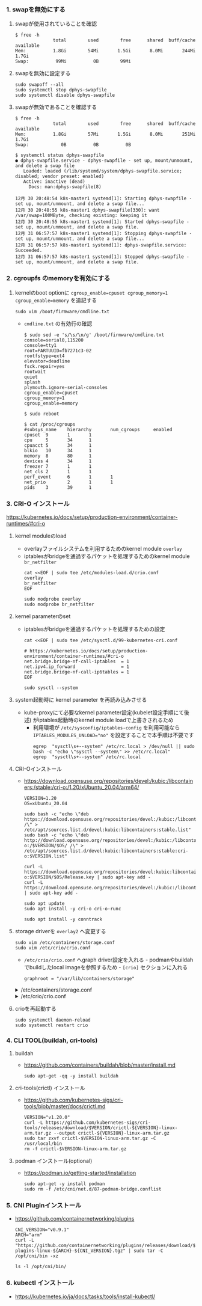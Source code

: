 ### 1. swapを無効にする

1. swapが使用されていることを確認
   ```
   $ free -h
                 total        used        free      shared  buff/cache   available
   Mem:          1.8Gi        54Mi       1.5Gi       8.0Mi       244Mi       1.7Gi
   Swap:          99Mi          0B        99Mi
   ```

1. swapを無効に設定する
   ```
   sudo swapoff --all
   sudo systemctl stop dphys-swapfile
   sudo systemctl disable dphys-swapfile
   ```

1. swapが無効であることを確認する
   ```
   $ free -h
                 total        used        free      shared  buff/cache   available
   Mem:          1.8Gi        57Mi       1.5Gi       8.0Mi       251Mi       1.7Gi
   Swap:            0B          0B          0B

   $ systemctl status dphys-swapfile
   ● dphys-swapfile.service - dphys-swapfile - set up, mount/unmount, and delete a swap file
      Loaded: loaded (/lib/systemd/system/dphys-swapfile.service; disabled; vendor preset: enabled)
      Active: inactive (dead)
        Docs: man:dphys-swapfile(8)

   12月 30 20:48:54 k8s-master1 systemd[1]: Starting dphys-swapfile - set up, mount/unmount, and delete a swap file...
   12月 30 20:48:55 k8s-master1 dphys-swapfile[330]: want /var/swap=100MByte, checking existing: keeping it
   12月 30 20:48:55 k8s-master1 systemd[1]: Started dphys-swapfile - set up, mount/unmount, and delete a swap file.
   12月 31 06:57:57 k8s-master1 systemd[1]: Stopping dphys-swapfile - set up, mount/unmount, and delete a swap file...
   12月 31 06:57:57 k8s-master1 systemd[1]: dphys-swapfile.service: Succeeded.
   12月 31 06:57:57 k8s-master1 systemd[1]: Stopped dphys-swapfile - set up, mount/unmount, and delete a swap file.
   ```

### 2. cgroupfs のmemoryを有効にする

1. kernelのboot optionに `cgroup_enable=cpuset cgroup_memory=1 cgroup_enable=memory` を追記する
   ```
   sudo vim /boot/firmware/cmdline.txt
   ```

     - `cmdline.txt` の有効行の確認

        ```
        $ sudo sed -e 's/\s/\n/g' /boot/firmware/cmdline.txt
        console=serial0,115200
        console=tty1
        root=PARTUUID=fb7271c3-02
        rootfstype=ext4
        elevator=deadline
        fsck.repair=yes
        rootwait
        quiet
        splash
        plymouth.ignore-serial-consoles
        cgroup_enable=cpuset
        cgroup_memory=1
        cgroup_enable=memory

        $ sudo reboot

        $ cat /proc/cgroups
        #subsys_name    hierarchy       num_cgroups     enabled
        cpuset  9       1       1
        cpu     5       34      1
        cpuacct 5       34      1
        blkio   10      34      1
        memory  8       80      1
        devices 4       34      1
        freezer 7       1       1
        net_cls 2       1       1
        perf_event      6       1       1
        net_prio        2       1       1
        pids    3       39      1
        ```

### 3. CRI-O インストール

https://kubernetes.io/docs/setup/production-environment/container-runtimes/#cri-o


1. kernel moduleのload
    - overlayファイルシステムを利用するためのkernel module `overlay`
    - iptablesがbridgeを通過するパケットを処理するためのkernel module `br_netfilter`
      ```
      cat <<EOF | sudo tee /etc/modules-load.d/crio.conf
      overlay
      br_netfilter
      EOF

      sudo modprobe overlay
      sudo modprobe br_netfilter
      ```

1. kernel parameterのset
    - iptablesがbridgeを通過するパケットを処理するための設定
      ```
      cat <<EOF | sudo tee /etc/sysctl.d/99-kubernetes-cri.conf

      # https://kubernetes.io/docs/setup/production-environment/container-runtimes/#cri-o
      net.bridge.bridge-nf-call-iptables  = 1
      net.ipv4.ip_forward                 = 1
      net.bridge.bridge-nf-call-ip6tables = 1
      EOF

      sudo sysctl --system
      ```

1. system起動時に kernel parameter を再読み込みさせる
   - kube-proxyにて必要なkernel parameter設定(kubelet設定手順にて後述) がiptables起動時のkernel module loadで上書きされるため
      - 利用環境が `/etc/sysconfig/iptables-config` を利用可能なら `IPTABLES_MODULES_UNLOAD="no"` を設定することで本手順は不要です
        ```
        egrep  "sysctl\s+--system" /etc/rc.local > /dev/null || sudo bash -c "echo \"sysctl --system\" >> /etc/rc.local"
        egrep  "sysctl\s+--system" /etc/rc.local
        ```

1. CRI-Oインストール
    - https://download.opensuse.org/repositories/devel:/kubic:/libcontainers:/stable:/cri-o:/1.20/xUbuntu_20.04/arm64/
      ```
      VERSION=1.20
      OS=xUbuntu_20.04

      sudo bash -c "echo \"deb https://download.opensuse.org/repositories/devel:/kubic:/libcontainers:/stable/$OS/ /\" > /etc/apt/sources.list.d/devel:kubic:libcontainers:stable.list"
      sudo bash -c "echo \"deb http://download.opensuse.org/repositories/devel:/kubic:/libcontainers:/stable:/cri-o:/$VERSION/$OS/ /\" > /etc/apt/sources.list.d/devel:kubic:libcontainers:stable:cri-o:$VERSION.list"

      curl -L https://download.opensuse.org/repositories/devel:kubic:libcontainers:stable:cri-o:$VERSION/$OS/Release.key | sudo apt-key add -
      curl -L https://download.opensuse.org/repositories/devel:/kubic:/libcontainers:/stable/$OS/Release.key | sudo apt-key add -

      sudo apt update
      sudo apt install -y cri-o cri-o-runc

      sudo apt install -y conntrack
      ```

1. storage driverを `overlay2` へ変更する
   ```
   sudo vim /etc/containers/storage.conf
   sudo vim /etc/crio/crio.conf
   ```

      -  `/etc/crio/crio.conf` へgraph driver設定を入れる
        - podmanやbuildahでbuildしたlocal imageを参照するため
        - `[crio]` セクションに入れる
           ```
           graphroot = "/var/lib/containers/storage"
           ```
   <details><summary>/etc/containers/storage.conf</summary>
      ```
      [storage]
      driver = "overlay2"
      runroot = "/run/containers/storage"
      graphroot = "/var/lib/containers/storage"
      [storage.options]
      additionalimagestores = [
      ]
      [storage.options.overlay]
      mountopt = "nodev"
      [storage.options.thinpool]
      ```
   </details>
   <details><summary>/etc/crio/crio.conf</summary>
      ```
      [crio]
      storage_driver = "overlay2"
      graphroot = "/var/lib/containers/storage"
      log_dir = "/var/log/crio/pods"
      version_file = "/var/run/crio/version"
      version_file_persist = "/var/lib/crio/version"
      clean_shutdown_file = "/var/lib/crio/clean.shutdown"
      [crio.api]
      listen = "/var/run/crio/crio.sock"
      stream_address = "127.0.0.1"
      stream_port = "0"
      stream_enable_tls = false
      stream_idle_timeout = ""
      stream_tls_cert = ""
      stream_tls_key = ""
      stream_tls_ca = ""
      grpc_max_send_msg_size = 16777216
      grpc_max_recv_msg_size = 16777216
      [crio.runtime]
      no_pivot = false
      decryption_keys_path = "/etc/crio/keys/"
      conmon = ""
      conmon_cgroup = "system.slice"
      conmon_env = [
              "PATH=/usr/local/sbin:/usr/local/bin:/usr/sbin:/usr/bin:/sbin:/bin",
      ]
      default_env = [
      ]
      seccomp_profile = ""
      seccomp_use_default_when_empty = false
      apparmor_profile = "crio-default"
      irqbalance_config_file = "/etc/sysconfig/irqbalance"
      cgroup_manager = "systemd"
      separate_pull_cgroup = ""
      default_capabilities = [
              "CHOWN",
              "DAC_OVERRIDE",
              "FSETID",
              "FOWNER",
              "SETGID",
              "SETUID",
              "SETPCAP",
              "NET_BIND_SERVICE",
              "KILL",
      ]
      default_sysctls = [
      ]
      additional_devices = [
      ]
      hooks_dir = [
              "/usr/share/containers/oci/hooks.d",
      ]pids_limit = 1024
      log_size_max = -1
      log_to_journald = false
      container_exits_dir = "/var/run/crio/exits"
      container_attach_socket_dir = "/var/run/crio"
      bind_mount_prefix = ""
      read_only = false
      log_level = "info"
      log_filter = ""
      uid_mappings = ""
      gid_mappings = ""
      ctr_stop_timeout = 30
      drop_infra_ctr = false
      infra_ctr_cpuset = ""
      namespaces_dir = "/var/run"
      pinns_path = ""
      default_runtime = "runc"
      [crio.runtime.runtimes.runc]
      runtime_path = ""
      runtime_type = "oci"
      runtime_root = "/run/runc"
      allowed_annotations = [
              "io.containers.trace-syscall",
      ]
      [crio.image]
      default_transport = "docker://"
      global_auth_file = ""
      pause_image = "k8s.gcr.io/pause:3.2"
      pause_image_auth_file = ""
      pause_command = "/pause"
      signature_policy = ""
      image_volumes = "mkdir"
      big_files_temporary_dir = ""
      [crio.network]
      network_dir = "/etc/cni/net.d/"
      plugin_dirs = [
              "/opt/cni/bin/",
      ]
      [crio.metrics]
      enable_metrics = false
      metrics_port = 9090
      metrics_socket = ""
      ```
   </details>

1. crioを再起動する
   ```
   sudo systemctl daemon-reload
   sudo systemctl restart crio
   ```

### 4. CLI TOOL(buildah, cri-tools)

1. buildah
    - https://github.com/containers/buildah/blob/master/install.md
       ```
       sudo apt-get -qq -y install buildah
       ```

1. cri-tools(crictl) インストール
    - https://github.com/kubernetes-sigs/cri-tools/blob/master/docs/crictl.md
       ```
       VERSION="v1.20.0"
       curl -L https://github.com/kubernetes-sigs/cri-tools/releases/download/$VERSION/crictl-${VERSION}-linux-arm.tar.gz --output crictl-${VERSION}-linux-arm.tar.gz
       sudo tar zxvf crictl-$VERSION-linux-arm.tar.gz -C /usr/local/bin
       rm -f crictl-$VERSION-linux-arm.tar.gz
       ```

1. podman インストール(optional)
    - https://podman.io/getting-started/installation
       ```
       sudo apt-get -y install podman
       sudo rm -f /etc/cni/net.d/87-podman-bridge.conflist
       ```

### 5. CNI Pluginインストール

- https://github.com/containernetworking/plugins
   ```
   CNI_VERSION="v0.9.1"
   ARCH="arm"
   curl -L "https://github.com/containernetworking/plugins/releases/download/${CNI_VERSION}/cni-plugins-linux-${ARCH}-${CNI_VERSION}.tgz" | sudo tar -C /opt/cni/bin -xz

   ls -l /opt/cni/bin/
   ```

### 6. kubectl インストール

- https://kubernetes.io/ja/docs/tasks/tools/install-kubectl/
